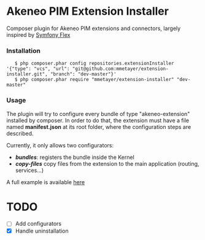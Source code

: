 # Akeneo PIM Extension Installer

Composer plugin for Akeneo PIM extensions and connectors, largely inspired by [Symfony Flex][1]

### Installation

```
   $ php composer.phar config repositories.extensionInstaller '{"type": "vcs", "url": "git@github.com:mmetayer/extension-installer.git", "branch": "dev-master"}'
   $ php composer.phar require "mmetayer/extension-installer" "dev-master"
```

### Usage

The plugin will try to configure every bundle of type "akeneo-extension" installed by composer.
In order to do that, the extension must have a file named **manifest.json** at its root folder,
where the configuration steps are described.

Currently, it only allows two configurators: 
* ***bundles***: registers the bundle inside the Kernel
* ***copy-files*** copy files from the extension to the main application (routing, services...)

A full example is available [here][2]

[1]: https://github.com/symfony/flex
[2]: https://github.com/mmetayer/FakeBundle

# TODO
- [ ] Add configurators
- [x] Handle uninstallation
